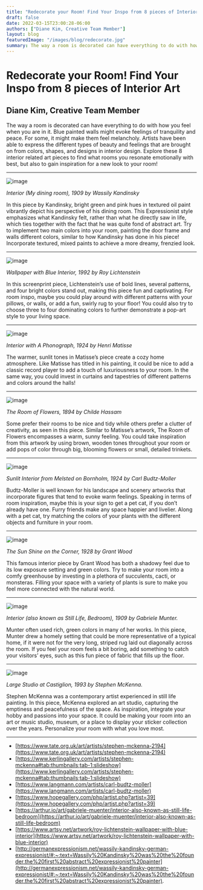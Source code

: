 ```yaml
---
title: "Redecorate your Room! Find Your Inspo from 8 pieces of Interior Art"
draft: false
date: 2022-03-15T23:00:28-06:00
authors: ["Diane Kim, Creative Team Member"]
layout: blog
featuredImage: "/images/blog/redecorate.jpg"
summary: The way a room is decorated can have everything to do with how you feel when you are in it. Blue painted walls might evoke feelings of tranquility and peace. For some, it might make them feel melancholy. Artists have been able to express the different types of beauty and feelings that are brought on from colors, shapes, and designs in interior design. Explore these 8 interior related art pieces to find what rooms you resonate emotionally with best, but also to gain inspiration for a new look to your room!
---
```


# Redecorate your Room! Find Your Inspo from 8 pieces of Interior Art
## Diane Kim, Creative Team Member

The way a room is decorated can have everything to do with how you feel when you are in it. Blue painted walls might evoke feelings of tranquility and peace. For some, it might make them feel melancholy. Artists have been able to express the different types of beauty and feelings that are brought on from colors, shapes, and designs in interior design. Explore these 8 interior related art pieces to find what rooms you resonate emotionally with best, but also to gain inspiration for a new look to your room!

---

![image](/images/blog/post/redecorate/1.jpg#blog)

 _Interior (My dining room), 1909 by Wassily Kandinsky_

In this piece by Kandinsky, bright green and pink hues in textured oil paint vibrantly depict his perspective of his dining room. This Expressionist style emphasizes what Kandinsky felt, rather than what he directly saw in life, which ties together with the fact that he was quite fond of abstract art. Try to implement two main colors into your room, painting the door frame and walls different colors, similar to how Kandinsky has done in his piece! Incorporate textured, mixed paints to achieve a more dreamy, frenzied look.

---

![image](/images/blog/post/redecorate/2.jpg#blog)

_Wallpaper with Blue Interior, 1992 by Roy Lichtenstein_

In this screenprint piece, Lichtenstein’s use of bold lines, several patterns, and four bright colors stand out, making this piece fun and captivating. For room inspo, maybe you could play around with different patterns with your pillows, or walls, or add a fun, swirly rug to your floor! You could also try to choose three to four dominating colors to further demonstrate a pop-art style to your living space.

---

![image](/images/blog/post/redecorate/3.jpg#blog)

_Interior with A Phonograph, 1924 by Henri Matisse_

The warmer, sunlit tones in Matisse’s piece create a cozy home atmosphere. Like Matisse has titled in his painting, it could be nice to add a classic record player to add a touch of luxuriousness to your room. In the same way, you could invest in curtains and tapestries of different patterns and colors around the halls!

---

![image](/images/blog/post/redecorate/4.jpg#blog) 

_The Room of Flowers, 1894 by Childe Hassam_

Some prefer their rooms to be nice and tidy while others prefer a clutter of creativity, as seen in this piece. Similar to Matisse’s artwork, The Room of Flowers encompasses a warm, sunny feeling. You could take inspiration from this artwork by using brown, wooden tones throughout your room or add pops of color through big, blooming flowers or small, detailed trinkets.

---

![image](/images/blog/post/redecorate/5.jpg#blog)  

_Sunlit Interior from Melsted on Bornholm, 1924 by Carl Budtz-Moller_

Budtz-Moller is well known for his landscape and scenery artworks that incorporate figures that tend to evoke warm feelings. Speaking in terms of room inspiration, maybe this is your sign to get a pet cat, if you don’t already have one. Furry friends make any space happier and livelier. Along with a pet cat, try matching the colors of your plants with the different objects and furniture in your room.

---

![image](/images/blog/post/redecorate/6.jpg#blog) 

_The Sun Shine on the Corner, 1928 by Grant Wood_

This famous interior piece by Grant Wood has both a shadowy feel due to its low exposure setting and green colors. Try to make your room into a comfy greenhouse by investing in a plethora of succulents, cacti, or monsteras. Filling your space with a variety of plants is sure to make you feel more connected with the natural world.

---

![image](/images/blog/post/redecorate/7.jpg#blog)  

_Interior (also known as Still Life, Bedroom), 1909 by Gabriele Munter.&nbsp;_

Munter often used rich, green colors in many of her works. In this piece, Munter drew a homely setting that could be more representative of a typical home, if it were not for the very long, striped rug laid out diagonally across the room. If you feel your room feels a bit boring, add something to catch your visitors’ eyes, such as this fun piece of fabric that fills up the floor.

---

![image](/images/blog/post/redecorate/8.jpg#blog) 

_Large Studio at Castiglion, 1993 by Stephen McKenna._

Stephen McKenna was a contemporary artist experienced in still life painting. In this piece, McKenna explored an art studio, capturing the emptiness and peacefulness of the space. As inspiration, integrate your hobby and passions into your space. It could be making your room into an art or music studio, museum, or a place to display your sticker collection over the years. Personalize your room with what you love most.

---

*   [https://www.tate.org.uk/art/artists/stephen-mckenna-2194](https://www.tate.org.uk/art/artists/stephen-mckenna-2194)&nbsp;
*   [https://www.kerlingallery.com/artists/stephen-mckenna#tab:thumbnails;tab-1:slideshow](https://www.kerlingallery.com/artists/stephen-mckenna#tab:thumbnails;tab-1:slideshow)&nbsp;
*   [https://www.langmann.com/artists/carl-budtz-moller](https://www.langmann.com/artists/carl-budtz-moller)&nbsp;
*   [https://www.hopegallery.com/php/artist.php?artist=39](https://www.hopegallery.com/php/artist.php?artist=39)&nbsp;
*   [https://arthur.io/art/gabriele-muenter/interior-also-known-as-still-life-bedroom](https://arthur.io/art/gabriele-muenter/interior-also-known-as-still-life-bedroom)&nbsp;
*   [https://www.artsy.net/artwork/roy-lichtenstein-wallpaper-with-blue-interior](https://www.artsy.net/artwork/roy-lichtenstein-wallpaper-with-blue-interior)&nbsp;
*   [http://germanexpressionism.net/wassily-kandinsky-german-expressionist/#:~:text=Wassily%20Kandinsky%20was%20the%20founder,the%20first%20abstract%20expressionist%20painter](http://germanexpressionism.net/wassily-kandinsky-german-expressionist/#:~:text=Wassily%20Kandinsky%20was%20the%20founder,the%20first%20abstract%20expressionist%20painter).&nbsp;